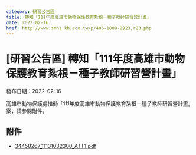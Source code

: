 ```yaml
---
category: 研習公告區
title: 轉知「111年度高雄市動物保護教育紮根－種子教師研習營計畫」
date: 2022-02-16
href: http://www.smhs.kh.edu.tw/p/406-1000-2923,r23.php
---
```


# [研習公告區] 轉知「111年度高雄市動物保護教育紮根－種子教師研習營計畫」

發布日期：2022-02-16

<div><div></div><div>高雄市動物保護處推動「111年度高雄市動物保護教育紮根－種子教師研習營計畫」案，請參閱附件。</div></div>

## 附件

- [34458267_11131032300_ATT1.pdf](https://www.smhs.kh.edu.tw/var/file/0/1000/attach/13/pta_2638_7427088_80605.pdf)

